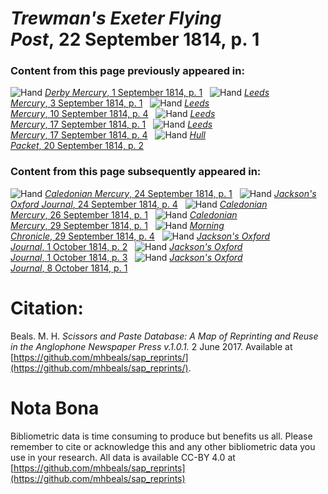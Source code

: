 # *Trewman's Exeter Flying Post*, 22 September 1814, p. 1  
  
### Content from this page previously appeared in:  
![Hand](http://scissorsandpaste.net/wp-content/uploads/2017/06/smallhandpointer.png) [*Derby Mercury*, 1 September 1814, p. 1](https://mhbeals.github.io/sap_html/Derby-Mercury/Derby-Mercury-1-September-1814-p-1)  
![Hand](http://scissorsandpaste.net/wp-content/uploads/2017/06/smallhandpointer.png) [*Leeds Mercury*, 3 September 1814, p. 1](https://mhbeals.github.io/sap_html/Leeds-Mercury/Leeds-Mercury-3-September-1814-p-1)  
![Hand](http://scissorsandpaste.net/wp-content/uploads/2017/06/smallhandpointer.png) [*Leeds Mercury*, 10 September 1814, p. 4](https://mhbeals.github.io/sap_html/Leeds-Mercury/Leeds-Mercury-10-September-1814-p-4)  
![Hand](http://scissorsandpaste.net/wp-content/uploads/2017/06/smallhandpointer.png) [*Leeds Mercury*, 17 September 1814, p. 1](https://mhbeals.github.io/sap_html/Leeds-Mercury/Leeds-Mercury-17-September-1814-p-1)  
![Hand](http://scissorsandpaste.net/wp-content/uploads/2017/06/smallhandpointer.png) [*Leeds Mercury*, 17 September 1814, p. 4](https://mhbeals.github.io/sap_html/Leeds-Mercury/Leeds-Mercury-17-September-1814-p-4)  
![Hand](http://scissorsandpaste.net/wp-content/uploads/2017/06/smallhandpointer.png) [*Hull Packet*, 20 September 1814, p. 2](https://mhbeals.github.io/sap_html/Hull-Packet/Hull-Packet-20-September-1814-p-2)  
  
### Content from this page subsequently appeared in:  
![Hand](http://scissorsandpaste.net/wp-content/uploads/2017/06/smallhandpointer.png) [*Caledonian Mercury*, 24 September 1814, p. 1](https://mhbeals.github.io/sap_html/Caledonian-Mercury/Caledonian-Mercury-24-September-1814-p-1)  
![Hand](http://scissorsandpaste.net/wp-content/uploads/2017/06/smallhandpointer.png) [*Jackson's Oxford Journal*, 24 September 1814, p. 4](https://mhbeals.github.io/sap_html/Jackson's-Oxford-Journal/Jackson's-Oxford-Journal-24-September-1814-p-4)  
![Hand](http://scissorsandpaste.net/wp-content/uploads/2017/06/smallhandpointer.png) [*Caledonian Mercury*, 26 September 1814, p. 1](https://mhbeals.github.io/sap_html/Caledonian-Mercury/Caledonian-Mercury-26-September-1814-p-1)  
![Hand](http://scissorsandpaste.net/wp-content/uploads/2017/06/smallhandpointer.png) [*Caledonian Mercury*, 29 September 1814, p. 1](https://mhbeals.github.io/sap_html/Caledonian-Mercury/Caledonian-Mercury-29-September-1814-p-1)  
![Hand](http://scissorsandpaste.net/wp-content/uploads/2017/06/smallhandpointer.png) [*Morning Chronicle*, 29 September 1814, p. 4](https://mhbeals.github.io/sap_html/Morning-Chronicle/Morning-Chronicle-29-September-1814-p-4)  
![Hand](http://scissorsandpaste.net/wp-content/uploads/2017/06/smallhandpointer.png) [*Jackson's Oxford Journal*, 1 October 1814, p. 2](https://mhbeals.github.io/sap_html/Jackson's-Oxford-Journal/Jackson's-Oxford-Journal-1-October-1814-p-2)  
![Hand](http://scissorsandpaste.net/wp-content/uploads/2017/06/smallhandpointer.png) [*Jackson's Oxford Journal*, 1 October 1814, p. 3](https://mhbeals.github.io/sap_html/Jackson's-Oxford-Journal/Jackson's-Oxford-Journal-1-October-1814-p-3)  
![Hand](http://scissorsandpaste.net/wp-content/uploads/2017/06/smallhandpointer.png) [*Jackson's Oxford Journal*, 8 October 1814, p. 1](https://mhbeals.github.io/sap_html/Jackson's-Oxford-Journal/Jackson's-Oxford-Journal-8-October-1814-p-1)  


# Citation: 

Beals. M. H. *Scissors and Paste Database: A Map of Reprinting and Reuse in the Anglophone Newspaper Press v.1.0.1.* 2 June 2017. Available at [https://github.com/mhbeals/sap_reprints/](https://github.com/mhbeals/sap_reprints/). 

# Nota Bona

Bibliometric data is time consuming to produce but benefits us all. Please remember to cite or acknowledge this and any other bibliometric data you use in your research. All data is available CC-BY 4.0 at [https://github.com/mhbeals/sap_reprints](https://github.com/mhbeals/sap_reprints)